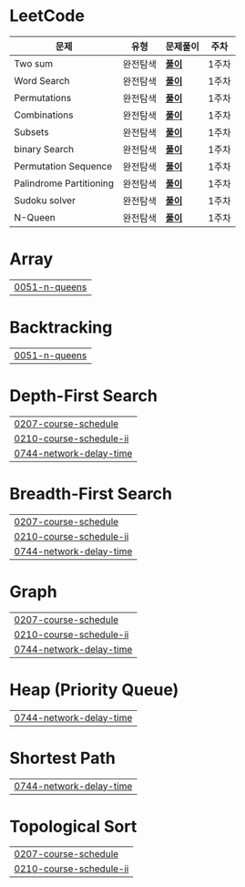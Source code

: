 # LeetCode



| **문제**                | **유형** | **문제풀이**                                                 | **주차** |
| ----------------------- | -------- | ------------------------------------------------------------ | -------- |
| Two sum                 | 완전탐색 | **[풀이](https://github.com/WooseokJ/LeetCode/blob/main/0001-two-sum/0001-two-sum.java)** | 1주차    |
| Word Search             | 완전탐색 | **[풀이](https://github.com/WooseokJ/LeetCode/blob/main/0079-word-search/0079-word-search.java)** | 1주차    |
| Permutations            | 완전탐색 | **[풀이](https://github.com/WooseokJ/LeetCode/blob/main/0046-permutations/0046-permutations.java)** | 1주차    |
| Combinations            | 완전탐색 | **[풀이](https://github.com/WooseokJ/LeetCode/blob/main/0077-combinations/0077-combinations.java)** | 1주차    |
| Subsets                 | 완전탐색 | **[풀이](https://github.com/WooseokJ/LeetCode/blob/main/0078-subsets/0078-subsets.java)** | 1주차    |
| binary Search           | 완전탐색 | **[풀이](https://github.com/WooseokJ/LeetCode/blob/main/0792-binary-search/0792-binary-search.java)** | 1주차    |
| Permutation Sequence    | 완전탐색 | **[풀이](https://github.com/WooseokJ/LeetCode/blob/main/0060-permutation-sequence/0060-permutation-sequence.java)** | 1주차    |
| Palindrome Partitioning | 완전탐색 | **[풀이](https://github.com/WooseokJ/LeetCode/blob/main/0131-palindrome-partitioning/0131-palindrome-partitioning.java)** | 1주차    |
| Sudoku solver           | 완전탐색 | **[풀이](https://github.com/WooseokJ/LeetCode/blob/main/0037-sudoku-solver/0037-sudoku-solver.java)** | 1주차    |
| N-Queen                 | 완전탐색 | **[풀이](https://github.com/WooseokJ/LeetCode/blob/main/0051-n-queens/0051-n-queens.java)** | 1주차    |


# Array
|  |
| ------- |
| [0051-n-queens](https://github.com/WooseokJ/LeetCode/tree/master/0051-n-queens) |
# Backtracking
|  |
| ------- |
| [0051-n-queens](https://github.com/WooseokJ/LeetCode/tree/master/0051-n-queens) |
# Depth-First Search
|  |
| ------- |
| [0207-course-schedule](https://github.com/WooseokJ/LeetCode/tree/master/0207-course-schedule) |
| [0210-course-schedule-ii](https://github.com/WooseokJ/LeetCode/tree/master/0210-course-schedule-ii) |
| [0744-network-delay-time](https://github.com/WooseokJ/LeetCode/tree/master/0744-network-delay-time) |
# Breadth-First Search
|  |
| ------- |
| [0207-course-schedule](https://github.com/WooseokJ/LeetCode/tree/master/0207-course-schedule) |
| [0210-course-schedule-ii](https://github.com/WooseokJ/LeetCode/tree/master/0210-course-schedule-ii) |
| [0744-network-delay-time](https://github.com/WooseokJ/LeetCode/tree/master/0744-network-delay-time) |
# Graph
|  |
| ------- |
| [0207-course-schedule](https://github.com/WooseokJ/LeetCode/tree/master/0207-course-schedule) |
| [0210-course-schedule-ii](https://github.com/WooseokJ/LeetCode/tree/master/0210-course-schedule-ii) |
| [0744-network-delay-time](https://github.com/WooseokJ/LeetCode/tree/master/0744-network-delay-time) |
# Heap (Priority Queue)
|  |
| ------- |
| [0744-network-delay-time](https://github.com/WooseokJ/LeetCode/tree/master/0744-network-delay-time) |
# Shortest Path
|  |
| ------- |
| [0744-network-delay-time](https://github.com/WooseokJ/LeetCode/tree/master/0744-network-delay-time) |
# Topological Sort
|  |
| ------- |
| [0207-course-schedule](https://github.com/WooseokJ/LeetCode/tree/master/0207-course-schedule) |
| [0210-course-schedule-ii](https://github.com/WooseokJ/LeetCode/tree/master/0210-course-schedule-ii) |